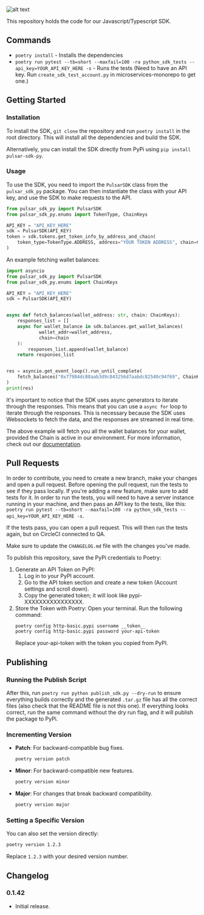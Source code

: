 ![alt text](https://i.imgur.com/jVdp3yy.png)

<div id="top"></div>

This repository holds the code for our Javascript/Typescript SDK.

## Commands

-   `poetry install` - Installs the dependencies
-   `poetry run pytest --tb=short --maxfail=100 -ra python_sdk_tests --api_key=YOUR_API_KEY_HERE -s` - Runs the tests (Need to have an API key. Run `create_sdk_test_account.py` in microservices-monorepo to get one.)

## Getting Started

### Installation

To install the SDK, `git clone` the repository and run `poetry install` in the root directory. This will install all the dependencies and build the SDK.

Alternatively, you can install the SDK directly from PyPi using `pip install pulsar-sdk-py`.

### Usage

To use the SDK, you need to import the `PulsarSDK` class from the `pulsar_sdk_py` package. You can then instantiate the class with your API key, and use the SDK to make requests to the API.

```python
from pulsar_sdk_py import PulsarSDK
from pulsar_sdk_py.enums import TokenType, ChainKeys

API_KEY = "API_KEY_HERE"
sdk = PulsarSDK(API_KEY)
token = sdk.tokens.get_token_info_by_address_and_chain(
    token_type=TokenType.ADDRESS, address="YOUR TOKEN ADDRESS", chain=ChainKeys.TERRA2
)
```

An example fetching wallet balances:

```python
import asyncio
from pulsar_sdk_py import PulsarSDK
from pulsar_sdk_py.enums import ChainKeys

API_KEY = "API_KEY_HERE"
sdk = PulsarSDK(API_KEY)


async def fetch_balances(wallet_address: str, chain: ChainKeys):
    responses_list = []
    async for wallet_balance in sdk.balances.get_wallet_balances(
            wallet_addr=wallet_address,
            chain=chain
    ):
        responses_list.append(wallet_balance)
    return responses_list


res = asyncio.get_event_loop().run_until_complete(
    fetch_balances("0x77984dc88aab3d9c843256d7aabdc82540c94f69", ChainKeys.ETHEREUM)
)
print(res)
```

It's important to notice that the SDK uses async generators to iterate through the responses. This means that you can use a `async for` loop to iterate through the responses. This is necessary because the SDK uses Websockets to fetch the data, and the responses are streamed in real time.

The above example will fetch you all the wallet balances for your wallet, provided the Chain is active in our environment.
For more information, check out our [documentation](http://pulsar.readme.io/).

## Pull Requests

In order to contribute, you need to create a new branch, make your changes and open a pull request. Before opening the pull request, run the tests to see if they pass locally. If you're adding a new feature, make sure to add tests for it. In order to run the tests, you will need to have a server instance running in your machine, and then pass an API key to the tests, like this: `poetry run pytest --tb=short --maxfail=100 -ra python_sdk_tests --api_key=YOUR_API_KEY_HERE -s`.

If the tests pass, you can open a pull request. This will then run the tests again, but on CircleCI connected to QA.

Make sure to update the `CHANGELOG.md` file with the changes you've made.

To publish this repository, save the PyPi credentials to Poetry:

1. Generate an API Token on PyPI:
    1. Log in to your PyPI account.
    2. Go to the API token section and create a new token (Account settings and scroll down).
    3. Copy the generated token; it will look like pypi-XXXXXXXXXXXXXXXX.
2. Store the Token with Poetry:
   Open your terminal.
   Run the following command:
    ```bash
    poetry config http-basic.pypi username __token__
    poetry config http-basic.pypi password your-api-token
    ```
    Replace your-api-token with the token you copied from PyPI.

## Publishing

### Running the Publish Script

After this, run `poetry run python publish_sdk.py --dry-run` to ensure everything builds correctly and the generated `.tar.gz` file has all the correct files (also check that the README file is not this one). If everything looks correct, run the same command without the dry run flag, and it will publish the package to PyPi.

### Incrementing Version

-   **Patch**: For backward-compatible bug fixes.
    ```bash
    poetry version patch
    ```
-   **Minor**: For backward-compatible new features.
    ```bash
    poetry version minor
    ```
-   **Major**: For changes that break backward compatibility.
    ```bash
    poetry version major
    ```

### Setting a Specific Version

You can also set the version directly:

```bash
poetry version 1.2.3
```

Replace `1.2.3` with your desired version number.

## Changelog

### 0.1.42

-   Initial release.
